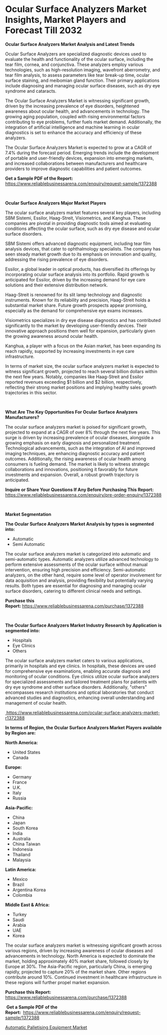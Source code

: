 <p><h1>Ocular Surface Analyzers Market Insights, Market Players and Forecast Till 2032</h1></p><p><strong>Ocular Surface Analyzers Market Analysis and Latest Trends</strong></p>
<p><p>Ocular Surface Analyzers are specialized diagnostic devices used to evaluate the health and functionality of the ocular surface, including the tear film, cornea, and conjunctiva. These analyzers employ various technologies, such as high-resolution imaging, wavefront aberrometry, and tear film analysis, to assess parameters like tear break-up time, ocular surface staining, and meibomian gland function. Their primary applications include diagnosing and managing ocular surface diseases, such as dry eye syndrome and cataracts.</p><p>The Ocular Surface Analyzers Market is witnessing significant growth, driven by the increasing prevalence of eye disorders, heightened awareness about ocular health, and advancements in technology. The growing aging population, coupled with rising environmental factors contributing to eye problems, further fuels market demand. Additionally, the integration of artificial intelligence and machine learning in ocular diagnostics is set to enhance the accuracy and efficiency of these analyzers.</p><p>The Ocular Surface Analyzers Market is expected to grow at a CAGR of 7.4% during the forecast period. Emerging trends include the development of portable and user-friendly devices, expansion into emerging markets, and increased collaborations between manufacturers and healthcare providers to improve diagnostic capabilities and patient outcomes.</p></p>
<p><strong>Get a Sample PDF of the Report:&nbsp;</strong> <a href="https://www.reliablebusinessarena.com/enquiry/request-sample/1372388?utm_campaign=2177&utm_medium=2&utm_source=Github&utm_content=ia&utm_term=22032025&utm_id=ocular-surface-analyzers">https://www.reliablebusinessarena.com/enquiry/request-sample/1372388</a></p>
<p>&nbsp;</p>
<p><strong>Ocular Surface Analyzers Major Market Players</strong></p>
<p><p>The ocular surface analyzers market features several key players, including SBM Sistemi, Essilor, Haag-Streit, Visiometrics, and Kanghua. These companies are pivotal in providing diagnostic tools aimed at evaluating conditions affecting the ocular surface, such as dry eye disease and ocular surface disorders.</p><p>SBM Sistemi offers advanced diagnostic equipment, including tear film analysis devices, that cater to ophthalmology specialists. The company has seen steady market growth due to its emphasis on innovation and quality, addressing the rising prevalence of eye disorders.</p><p>Essilor, a global leader in optical products, has diversified its offerings by incorporating ocular surface analysis into its portfolio. Rapid growth is anticipated for Essilor, driven by the increasing demand for eye care solutions and their extensive distribution network.</p><p>Haag-Streit is renowned for its slit lamp technology and diagnostic instruments. Known for its reliability and precision, Haag-Streit holds a substantial market share. Future growth prospects appear promising, especially as the demand for comprehensive eye exams increases.</p><p>Visiometrics specializes in dry eye disease diagnostics and has contributed significantly to the market by developing user-friendly devices. Their innovative approach positions them well for expansion, particularly given the growing awareness around ocular health.</p><p>Kanghua, a player with a focus on the Asian market, has been expanding its reach rapidly, supported by increasing investments in eye care infrastructure.</p><p>In terms of market size, the ocular surface analyzers market is expected to witness significant growth, projected to reach several billion dollars within the next few years. Notably, companies like Haag-Streit and Essilor reported revenues exceeding $1 billion and $2 billion, respectively, reflecting their strong market positions and implying healthy sales growth trajectories in this sector.</p></p>
<p>&nbsp;</p>
<p><strong>What Are The Key Opportunities For Ocular Surface Analyzers Manufacturers?</strong></p>
<p><p>The ocular surface analyzers market is poised for significant growth, projected to expand at a CAGR of over 8% through the next five years. This surge is driven by increasing prevalence of ocular diseases, alongside a growing emphasis on early diagnosis and personalized treatment. Technological advancements, such as the integration of AI and improved imaging techniques, are enhancing diagnostic accuracy and patient outcomes. Additionally, the rising awareness of ocular health among consumers is fueling demand. The market is likely to witness strategic collaborations and innovations, positioning it favorably for future investments and expansion. Overall, a robust growth trajectory is anticipated.</p></p>
<p><strong>Inquire or Share Your Questions If Any Before Purchasing This Report:</strong> <a href="https://www.reliablebusinessarena.com/enquiry/pre-order-enquiry/1372388?utm_campaign=2177&utm_medium=2&utm_source=Github&utm_content=ia&utm_term=22032025&utm_id=ocular-surface-analyzers">https://www.reliablebusinessarena.com/enquiry/pre-order-enquiry/1372388</a></p>
<p>&nbsp;</p>
<p><strong>Market Segmentation</strong></p>
<p><strong>The Ocular Surface Analyzers Market Analysis by types is segmented into:</strong></p>
<p><ul><li>Automatic</li><li>Semi Automatic</li></ul></p>
<p><p>The ocular surface analyzers market is categorized into automatic and semi-automatic types. Automatic analyzers utilize advanced technology to perform extensive assessments of the ocular surface without manual intervention, ensuring high precision and efficiency. Semi-automatic analyzers, on the other hand, require some level of operator involvement for data acquisition and analysis, providing flexibility but potentially varying results. Both types are essential for diagnosing and managing ocular surface disorders, catering to different clinical needs and settings.</p></p>
<p><strong>Purchase this Report:&nbsp;</strong><a href="https://www.reliablebusinessarena.com/purchase/1372388?utm_campaign=2177&utm_medium=2&utm_source=Github&utm_content=ia&utm_term=22032025&utm_id=ocular-surface-analyzers">https://www.reliablebusinessarena.com/purchase/1372388</a></p>
<p>&nbsp;</p>
<p><strong>The Ocular Surface Analyzers Market Industry Research by Application is segmented into:</strong></p>
<p><ul><li>Hospitals</li><li>Eye Clinics</li><li>Others</li></ul></p>
<p><p>The ocular surface analyzers market caters to various applications, primarily in hospitals and eye clinics. In hospitals, these devices are used for comprehensive eye examinations, enabling accurate diagnosis and monitoring of ocular conditions. Eye clinics utilize ocular surface analyzers for specialized assessments and tailored treatment plans for patients with dry eye syndrome and other surface disorders. Additionally, "others" encompasses research institutions and optical laboratories that conduct advanced studies and diagnostics, enhancing overall understanding and management of ocular health.</p></p>
<p><a href="https://www.reliablebusinessarena.com/ocular-surface-analyzers-market-r1372388?utm_campaign=2177&utm_medium=2&utm_source=Github&utm_content=ia&utm_term=22032025&utm_id=ocular-surface-analyzers">&nbsp;https://www.reliablebusinessarena.com/ocular-surface-analyzers-market-r1372388</a></p>
<p><strong>In terms of Region, the Ocular Surface Analyzers Market Players available by Region are:</strong></p>
<p>
    <p> <strong> North America: </strong>
        <ul>
            <li>United States</li>
            <li>Canada</li>
        </ul>
        </p> 
    <p> <strong> Europe: </strong>
        <ul>
            <li>Germany</li>
            <li>France</li>
            <li>U.K.</li>
            <li>Italy</li>
            <li>Russia</li>
        </ul>
        </p> 
    <p> <strong> Asia-Pacific: </strong>
        <ul>
            <li>China</li>
            <li>Japan</li>
            <li>South Korea</li>
            <li>India</li>
            <li>Australia</li>
            <li>China Taiwan</li>
            <li>Indonesia</li>
            <li>Thailand</li>
            <li>Malaysia</li>
        </ul>
        </p> 
    <p> <strong> Latin America: </strong>
        <ul>
            <li>Mexico</li>
            <li>Brazil</li>
            <li>Argentina Korea</li>
            <li>Colombia</li>
        </ul>
        </p> 
    <p> <strong> Middle East & Africa: </strong>
        <ul>
            <li>Turkey</li>
            <li>Saudi</li>
            <li>Arabia</li>
            <li>UAE</li>
            <li>Korea</li>
        </ul>
    </p>
    </p>
<p><p>The ocular surface analyzers market is witnessing significant growth across various regions, driven by increasing awareness of ocular diseases and advancements in technology. North America is expected to dominate the market, holding approximately 40% market share, followed closely by Europe at 30%. The Asia-Pacific region, particularly China, is emerging rapidly, projected to capture 20% of the market share. Other regions contribute around 10%. Continued investment in healthcare infrastructure in these regions will further propel market expansion.</p></p>
<p><strong>Purchase this Report: </strong><a href="https://www.reliablebusinessarena.com/purchase/1372388?utm_campaign=2177&utm_medium=2&utm_source=Github&utm_content=ia&utm_term=22032025&utm_id=ocular-surface-analyzers">https://www.reliablebusinessarena.com/purchase/1372388</a></p>
<p>&nbsp;<strong>Get a Sample PDF of the Report:&nbsp;&nbsp;</strong><a href="https://www.reliablebusinessarena.com/enquiry/request-sample/1372388?utm_campaign=2177&utm_medium=2&utm_source=Github&utm_content=ia&utm_term=22032025&utm_id=ocular-surface-analyzers">https://www.reliablebusinessarena.com/enquiry/request-sample/1372388</a></p>
<p><strong></strong></p>
<p><p><a href="https://github.com/SamiaChowdhury801/Market-Research-Report-List-2/blob/main/automatic-palletising-equipment-market.md?utm_campaign=2177&utm_medium=2&utm_source=Github&utm_content=ia&utm_term=22032025&utm_id=ocular-surface-analyzers">Automatic Palletising Equipment Market</a></p></p>